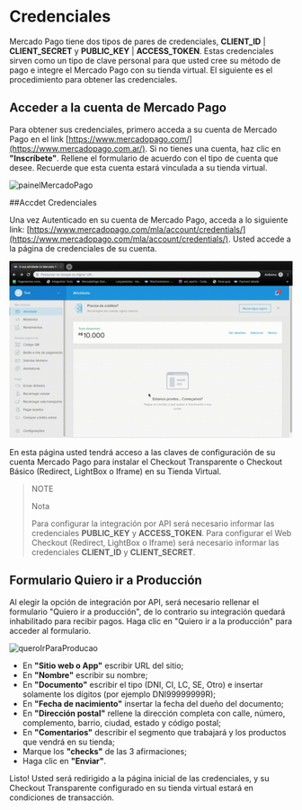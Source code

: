 # Credenciales

Mercado Pago tiene dos tipos de pares de credenciales, **CLIENT_ID** | **CLIENT_SECRET** y **PUBLIC_KEY** | **ACCESS_TOKEN**. Estas credenciales sirven como un tipo de clave personal para que usted cree su método de pago e integre el Mercado Pago con su tienda virtual. El siguiente es el procedimiento para obtener las credenciales.

## Acceder a la cuenta de Mercado Pago

Para obtener sus credenciales, primero acceda a su cuenta de Mercado Pago en el link [https://www.mercadopago.com/](https://www.mercadopago.com.ar/).
Si no tienes una cuenta, haz clic en **"Inscríbete"**. Rellene el formulario de acuerdo con el tipo de cuenta que desee. Recuerde que esta cuenta estará vinculada a su tienda virtual.

![painelMercadoPago](/images/painelMercadoPago.gif)

##Accdet Credenciales

Una vez Autenticado en su cuenta de Mercado Pago, acceda a lo siguiente link: [https://www.mercadopago.com/mla/account/credentials/](https://www.mercadopago.com/mla/account/credentials/).
Usted accede a la página de credenciales de su cuenta.

![paginaCredenciais](/images/paginaCredenciais.gif)

En esta página usted tendrá acceso a las claves de configuración de su cuenta Mercado Pago para instalar el Checkout Transparente o Checkout Básico (Redirect, LightBox o Iframe) en su Tienda Virtual.

> NOTE
>
> Nota
>
> Para configurar la integración por API será necesario informar las credenciales **PUBLIC_KEY** y **ACCESS_TOKEN**.
> Para configurar el Web Checkout (Redirect, LightBox o Iframe) será necesario informar las credenciales **CLIENT_ID** y **CLIENT_SECRET**.

## Formulario Quiero ir a Producción

Al elegir la opción de integración por API, será necesario rellenar el formulario "Quiero ir a producción", de lo contrario su integración quedará inhabilitado para recibir pagos.
Haga clic en "Quiero ir a la producción" para acceder al formulario.

![queroIrParaProducao](/images/queroIrParaProducao.gif)

* En **"Sitio web o App"** escribir URL del sitio;
* En **"Nombre"** escribir su nombre;
* En **"Documento"** escribir el tipo (DNI, CI, LC, SE, Otro) e insertar solamente los dígitos (por ejemplo DNI99999999R);
* En **"Fecha de nacimiento"** insertar la fecha del dueño del documento;
* En **"Dirección postal"** rellene la dirección completa con calle, número, complemento, barrio, ciudad, estado y código postal;
* En **"Comentarios"** describir el segmento que trabajará y los productos que vendrá en su tienda;
* Marque los **"checks"** de las 3 afirmaciones;
* Haga clic en **"Enviar"**.

Listo! Usted será redirigido a la página inicial de las credenciales, y su Checkout Transparente configurado en su tienda virtual estará en condiciones de transacción.
